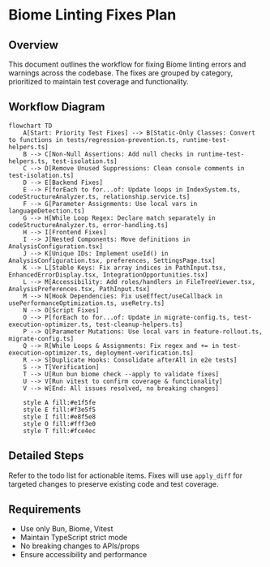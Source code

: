 # Biome Linting Fixes Plan

## Overview
This document outlines the workflow for fixing Biome linting errors and warnings across the codebase. The fixes are grouped by category, prioritized to maintain test coverage and functionality.

## Workflow Diagram
```mermaid
flowchart TD
    A[Start: Priority Test Fixes] --> B[Static-Only Classes: Convert to functions in tests/regression-prevention.ts, runtime-test-helpers.ts]
    B --> C[Non-Null Assertions: Add null checks in runtime-test-helpers.ts, test-isolation.ts]
    C --> D[Remove Unused Suppressions: Clean console comments in test-isolation.ts]
    D --> E[Backend Fixes]
    E --> F[forEach to for...of: Update loops in IndexSystem.ts, codeStructureAnalyzer.ts, relationship.service.ts]
    F --> G[Parameter Assignments: Use local vars in languageDetection.ts]
    G --> H[While Loop Regex: Declare match separately in codeStructureAnalyzer.ts, error-handling.ts]
    H --> I[Frontend Fixes]
    I --> J[Nested Components: Move definitions in AnalysisConfiguration.tsx]
    J --> K[Unique IDs: Implement useId() in AnalysisConfiguration.tsx, preferences, SettingsPage.tsx]
    K --> L[Stable Keys: Fix array indices in PathInput.tsx, EnhancedErrorDisplay.tsx, IntegrationOpportunities.tsx]
    L --> M[Accessibility: Add roles/handlers in FileTreeViewer.tsx, AnalysisPreferences.tsx, PathInput.tsx]
    M --> N[Hook Dependencies: Fix useEffect/useCallback in usePerformanceOptimization.ts, useRetry.ts]
    N --> O[Script Fixes]
    O --> P[forEach to for...of: Update in migrate-config.ts, test-execution-optimizer.ts, test-cleanup-helpers.ts]
    P --> Q[Parameter Mutations: Use local vars in feature-rollout.ts, migrate-config.ts]
    Q --> R[While Loops & Assignments: Fix regex and += in test-execution-optimizer.ts, deployment-verification.ts]
    R --> S[Duplicate Hooks: Consolidate afterAll in e2e tests]
    S --> T[Verification]
    T --> U[Run bun biome check --apply to validate fixes]
    U --> V[Run vitest to confirm coverage & functionality]
    V --> W[End: All issues resolved, no breaking changes]
    
    style A fill:#e1f5fe
    style E fill:#f3e5f5
    style I fill:#e8f5e8
    style O fill:#fff3e0
    style T fill:#fce4ec
```

## Detailed Steps
Refer to the todo list for actionable items. Fixes will use `apply_diff` for targeted changes to preserve existing code and test coverage.

## Requirements
- Use only Bun, Biome, Vitest
- Maintain TypeScript strict mode
- No breaking changes to APIs/props
- Ensure accessibility and performance